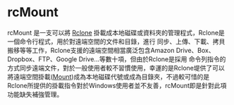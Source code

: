 # rcMount
rcMount 是一支可以將 [Rclone](https://rclone.org) 掛載成本地磁碟或資料夾的管理程式，Rclone是一個命令行程式，用於對遠端空間的文件和目錄，進行
同步、上傳、下載、拷貝搬移等等工作，Rclone支援的遠端空間相當廣泛包含Amazon Drive、Box、Dropbox、FTP、Google Drive...等數十項，但由於Rclone是採用
命令列指令的方式同步遠端文件，對於一般使用者較不習慣使用，幸運的是Rclone堤供了可以將遠端空間掛載([Mount](https://rclone.org/commands/rclone_mount/))成為本地磁碟代號或成為目錄夾，不過較可惜的是
Rclone所提供的掛載指令對於Windows使用者並不友善，rcMount即是針對此項功能缺失補強管理。
